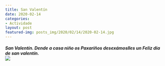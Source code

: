 ```yaml
---
title: San Valentín
date: 2020-02-14
categories:
- Actividade
layout: post
featured-img: posts_img/2020/02/14/2020-02-14.jpg
---
```

 <h5 class="center header text_h2">
San Valentín.
 <!--more-->
Dende a casa niño os Paxariños desexámoslles un Feliz dia de san valentín.
<div class="row">
    <div class="col s12 m6">
		<img class="responsive-img" src="{{ site.baseurl }}/posts_img/2020/02/14/2020-02-144.jpg">
	</div>
	
	 
	
	
	
 
 

